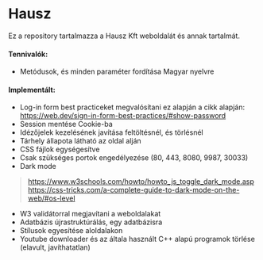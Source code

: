 # Hausz

Ez a repository tartalmazza a Hausz Kft weboldalát és annak tartalmát.

#### Tennivalók:

- Metódusok, és minden paraméter fordítása Magyar nyelvre


#### Implementált:

- Log-in form best practiceket megvalósítani ez alapján a cikk alapján: https://web.dev/sign-in-form-best-practices/#show-password
- Session mentése Cookie-ba
- Idézőjelek kezelésének javítása feltöltésnél, és törlésnél
- Tárhely állapota látható az oldal alján
- CSS fájlok egységesítve
- Csak szükséges portok engedélyezése (80, 443, 8080, 9987, 30033)
- Dark mode
> https://www.w3schools.com/howto/howto_js_toggle_dark_mode.asp
> https://css-tricks.com/a-complete-guide-to-dark-mode-on-the-web/#os-level
- W3 validátorral megjavítani a weboldalakat
- Adatbázis újrastruktúrálás, egy adatbázisra
- Stílusok egyesítése aloldalakon
- Youtube downloader és az általa használt C++ alapú programok törlése (elavult, javíthatatlan)